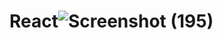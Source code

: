 # React![Screenshot (195)](https://user-images.githubusercontent.com/68802755/188509836-5b9ef3ae-6a16-4c6e-a450-f69295fb10eb.png)

